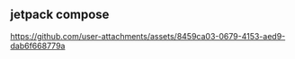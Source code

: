 ## jetpack compose

https://github.com/user-attachments/assets/8459ca03-0679-4153-aed9-dab6f668779a

